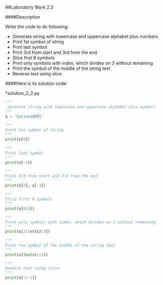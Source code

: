 ##Laboratory Work 2.3

####Description

Write the code to do following:

* Generate string with lowercase and uppercase alphabet plus numbers 
* Print 1st symbol of string 
* Print last symbol 
* Print 3rd from start and 3rd from the end 
* Slice first 8 symbols 
* Print only symbols with index, which divides on 3 without remaining 
* Print the symbol of the middle of the string text 
* Reverse text using slice

####Here is its solution code:

*solution_2_2.py
```python
"""
 Generate string with lowercase and uppercase alphabet plus numbers
"""
s = 'Galina16081'

"""
Print 1st symbol of string
"""
print(s[0])

"""
Print last symbol
"""
print(s[-1])

"""
Print 3rd from start and 3rd from the end
"""
print(s[2], s[-3])

"""
Slice first 8 symbols
"""
print(s[0:8])

"""
Print only symbols with index, which divides on 3 without remaining
"""
print(s[2:len(s):3])

"""
Print the symbol of the middle of the string text
"""
print(s[len(s)//2])

"""
Reverse text using slice
"""
print(s[::-1])

```

